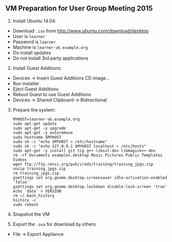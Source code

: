## VM Preparation for User Group Meeting 2015

1. Install Ubuntu 14.04:

  * Download `.iso` from http://www.ubuntu.com/download/desktop
  * User is `learner`
  * Password is `learner`
  * Machine is `learner-vb.example.org`
  * Do install updates
  * Do not install 3rd party applications

2. Install Guest Additions:

  * Devices -> Insert Guest Additions CD image...
  * Run installer
  * Eject Guest Additions
  * Reboot Guest to use Guest Additions
  * Devices -> Shared Clipboard -> Bidirectional

3. Prepare the system:

    ```
    MYHOST=learner-vb.example.org
    sudo apt-get update
    sudo apt-get -y upgrade
    sudo apt-get -y autoremove
    sudo hostname $MYHOST
    sudo sh -c "echo $MYHOST > /etc/hostname"
    sudo sh -c "echo 127.0.0.1 $MYHOST localhost > /etc/hosts"
    sudo apt-get -y install git tig g++ libssl-dev libmagick++-dev
    rm -rf Documents examples.desktop Music Pictures Public Templates Videos
    wget ftp://ftp.renci.org/pub/irods/training/training_jpgs.zip
    unzip training_jpgs.zip
    rm training_jpgs.zip
    gsettings set org.gnome.desktop.screensaver idle-activation-enabled 'false'
    gsettings set org.gnome.desktop.lockdown disable-lock-screen 'true'
    echo `date` > VERSION
    rm ~/.bash_history
    history -c
    sudo reboot
    ```

4. Snapshot the VM

5. Export the `.ova` for download by others

  * File -> Export Appliance
